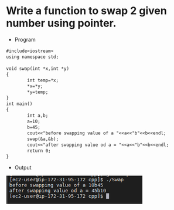 # Write a function to swap 2 given number using pointer.

- Program
```
#include<iostream>
using namespace std;

void swap(int *x,int *y)
{
        int temp=*x;
        *x=*y;
        *y=temp;
}
int main()
{
        int a,b;
        a=10;
        b=45;
        cout<<"before swapping value of a "<<a<<"b"<<b<<endl;
        swap(&a,&b);
        cout<<"after swapping value od a = "<<a<<"b"<<b<<endl;
        return 0;
}
```
- Output

<img src="programs output/swap op.png">
